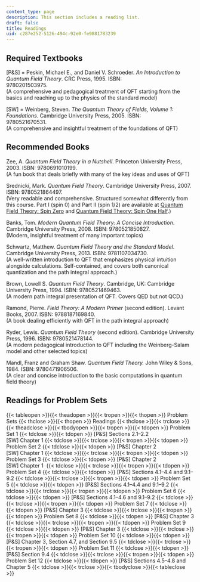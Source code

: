 ```yaml
---
content_type: page
description: This section includes a reading list.
draft: false
title: Readings
uid: c287e252-5126-494c-92e0-fe9881783239
---
```

## Required Textbooks

\[P&S\] = Peskin, Michael E., and Daniel V. Schroeder. *An Introduction to Quantum Field Theory*. CRC Press, 1995. ISBN: 9780201503975.                        
(A comprehensive and pedagogical treatment of QFT starting from the basics and reaching up to the physics of the standard model)

\[SW\] = Weinberg, Steven. *The Quantum Theory of Fields, Volume 1: Foundations.* Cambridge University Press, 2005. ISBN: 9780521670531.                        
(A comprehensive and insightful treatment of the foundations of QFT)

## Recommended Books

Zee, A. *Quantum Field Theory in a Nutshell*. Princeton University Press, 2003. ISBN: 9780691010199.               
(A fun book that deals briefly with many of the key ideas and uses of QFT)

Srednicki, Mark. *Quantum Field Theory*. Cambridge University Press, 2007.  ISBN: 9780521864497.              
(Very readable and comprehensive. Structured somewhat differently from this course. Part I (spin 0) and Part II (spin 1/2) are available at [Quantum Field Theory: Spin Zero](https://arxiv.org/abs/hep-th/0409035) and [Quantum Field Theory: Spin One Half](https://arxiv.org/abs/hep-th/0409036).)

Banks, Tom. *Modern Quantum Field Theory: A Concise Introduction*. Cambridge University Press, 2008. ISBN: 9780521850827.     
(Modern, insightful treatment of many important topics)

Schwartz, Matthew. *Quantum Field Theory and the Standard Model*. Cambridge University Press, 2013. ISBN: 9781107034730.     
(A well-written introduction to QFT that emphasizes physical intuition alongside calculations. Self-contained, and covers both canonical quantization and the path integral approach.)

Brown, Lowell S. *Quantum Field Theory*. Cambridge, UK: Cambridge University Press, 1994. ISBN: 9780521469463.          
(A modern path integral presentation of QFT. Covers QED but not QCD.)

Ramond, Pierre. *Field Theory: A Modern Primer* (second edition). Levant Books, 2007. ISBN: 9788187169840.        
(A book dealing efficiently with QFT in the path integral approach)

Ryder, Lewis. *Quantum Field Theory* (second edition). Cambridge University Press, 1996. ISBN: 9780521478144.    
(A modern pedagogical introduction to QFT including the Weinberg-Salam model and other selected topics)

Mandl, Franz and Graham Shaw. *Quantum Field Theory.* John Wiley & Sons, 1984. ISBN: 9780471906506.    
(A clear and concise introduction to the basic computations in quantum field theory)

## Readings for Problem Sets

{{< tableopen >}}{{< theadopen >}}{{< tropen >}}{{< thopen >}}
Problem Sets
{{< thclose >}}{{< thopen >}}
Readings
{{< thclose >}}{{< trclose >}}{{< theadclose >}}{{< tbodyopen >}}{{< tropen >}}{{< tdopen >}}
Problem Set 1
{{< tdclose >}}{{< tdopen >}}
\[P&S\] Sections 2.1–2.2   
\[SW\] Chapter 1
{{< tdclose >}}{{< trclose >}}{{< tropen >}}{{< tdopen >}}
Problem Set 2
{{< tdclose >}}{{< tdopen >}}
\[P&S\] Chapter 2   
\[SW\] Chapter 1
{{< tdclose >}}{{< trclose >}}{{< tropen >}}{{< tdopen >}}
Problem Set 3
{{< tdclose >}}{{< tdopen >}}
\[P&S\] Chapter 2   
\[SW\] Chapter 1 
{{< tdclose >}}{{< trclose >}}{{< tropen >}}{{< tdopen >}}
Problem Set 4
{{< tdclose >}}{{< tdopen >}}
\[P&S\] Sections 4.1–4.4 and 9.1–9.2
{{< tdclose >}}{{< trclose >}}{{< tropen >}}{{< tdopen >}}
Problem Set 5
{{< tdclose >}}{{< tdopen >}}
\[P&S\] Sections 4.1–4.4 and 9.1–9.2
{{< tdclose >}}{{< trclose >}}{{< tropen >}}{{< tdopen >}}
Problem Set 6
{{< tdclose >}}{{< tdopen >}}
\[P&S\] Sections 4.1–4.6 and 9.1–9.2
{{< tdclose >}}{{< trclose >}}{{< tropen >}}{{< tdopen >}}
Problem Set 7
{{< tdclose >}}{{< tdopen >}}
\[P&S\] Chapter 3
{{< tdclose >}}{{< trclose >}}{{< tropen >}}{{< tdopen >}}
Problem Set 8
{{< tdclose >}}{{< tdopen >}}
\[P&S\] Chapter 3
{{< tdclose >}}{{< trclose >}}{{< tropen >}}{{< tdopen >}}
Problem Set 9
{{< tdclose >}}{{< tdopen >}}
\[P&S\] Chapter 3
{{< tdclose >}}{{< trclose >}}{{< tropen >}}{{< tdopen >}}
Problem Set 10
{{< tdclose >}}{{< tdopen >}}
\[P&S\] Chapter 3, Section 4.7, and Section 9.5
{{< tdclose >}}{{< trclose >}}{{< tropen >}}{{< tdopen >}}
Problem Set 11
{{< tdclose >}}{{< tdopen >}}
\[P&S\] Section 9.4
{{< tdclose >}}{{< trclose >}}{{< tropen >}}{{< tdopen >}}
Problem Set 12
{{< tdclose >}}{{< tdopen >}}
\[P&S\] Sections 4.5–4.8 and Chapter 5
{{< tdclose >}}{{< trclose >}}{{< tbodyclose >}}{{< tableclose >}}